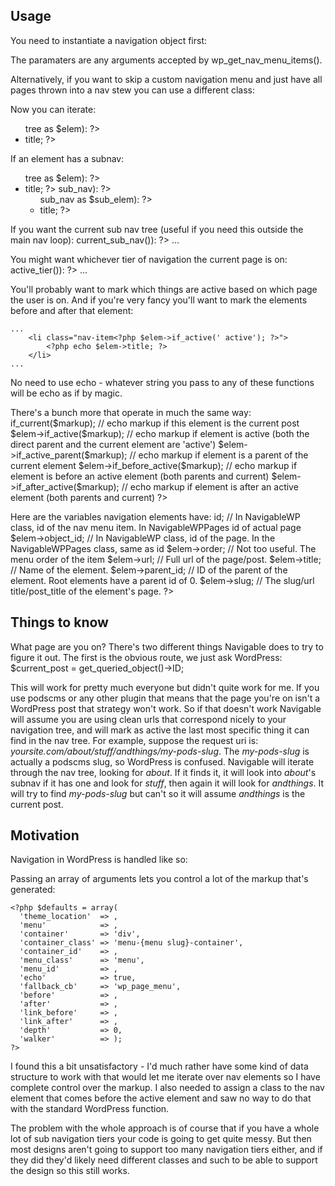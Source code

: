 Usage
------
You need to instantiate a navigation object first:
	<?php $nav = new NavigableWP('Title of Navigation', $args); ?>

The paramaters are any arguments accepted by wp_get_nav_menu_items().

Alternatively, if you want to skip a custom navigation menu and just have all pages thrown into a nav stew you can use a different class:
	<?php $nav = new NavigableWPPages(); ?>

Now you can iterate:
	<ul>
		<?php foreach ($nav->tree as $elem): ?>
			<li><?php echo $elem->title; ?></li>
		<?php endforeach; ?>
	</ul>

If an element has a subnav:
	<ul class="main-nav">
		<?php foreach ($nav->tree as $elem): ?>
			<li>
				<?php echo $elem->title; ?>
				<?php if ($elem->sub_nav): ?>
					<ul class="sub-nav">
					<?php foreach ($elem->sub_nav as $sub_elem): ?>
						<li><?php echo $sub_elem->title; ?></li>
					<?php endforeach; ?>
					</ul>
				<?php endif; ?>
			</li>
		<?php endforeach; ?>
	</ul>
	
If you want the current sub nav tree (useful if you need this outside the main nav loop):
	<?php if ($sub_nav = $nav->current_sub_nav()): ?>
		<?php foreach ($sub_nav as $elem): ?>
			...
		<?php endforeach; ?>
	<?php endif; ?> 

You might want whichever tier of navigation the current page is on:
	<?php if ($current_tier = $nav->active_tier()): ?>
		<?php foreach ($current_tier as $elem): ?>
			...
		<?php endforeach; ?>
	<?php endif; ?>


You'll probably want to mark which things are active based on which page the user is on. And if you're very fancy you'll want to mark the elements before and after that element:

	...
		<li class="nav-item<?php $elem->if_active(' active'); ?>">
			<?php echo $elem->title; ?>
		</li>
	...

No need to use echo - whatever string you pass to any of these functions will be echo as if by magic.

There's a bunch more that operate in much the same way:
	<?php
		$elem->if_current($markup); // echo markup if this element is the current post
		$elem->if_active($markup);	// echo markup if element is active (both the direct parent and the current element are 'active')
		$elem->if_active_parent($markup); // echo markup if element is a parent of the current element
		$elem->if_before_active($markup);	// echo markup if element is before an active element (both parents and current)
		$elem->if_after_active($markup);	// echo markup if element is after an active element (both parents and current)
	?>

Here are the variables navigation elements have: 
	<?php
		$elem->id;				// In NavigableWP class, id of the nav menu item. In NavigableWPPages id of actual page
		$elem->object_id;	// In NavigableWP class, id of the page. In the NavigableWPPages class, same as id
		$elem->order;			// Not too useful. The menu order of the item
		$elem->url;				// Full url of the page/post.
		$elem->title;			// Name of the element.
		$elem->parent_id; // ID of the parent of the element. Root elements have a parent id of 0.
		$elem->slug;			// The slug/url title/post_title of the element's page.
	?>

Things to know
----
What page are you on? There's two different things Navigable does to try to figure it out. The first is the obvious route, we just ask WordPress: 
	$current_post = get_queried_object()->ID;

This will work for pretty much everyone but didn't quite work for me. If you use podscms or any other plugin that means that the page you're on isn't a WordPress post that strategy won't work. So if that doesn't work Navigable will assume you are using clean urls that correspond nicely to your navigation tree, and will mark as active the last most specific thing it can find in the nav tree. For example, suppose the request uri is: *yoursite.com/about/stuff/andthings/my-pods-slug*. The *my-pods-slug* is actually a podscms slug, so WordPress is confused. Navigable will iterate through the nav tree, looking for *about*. If it finds it, it will look into *about*'s subnav if it has one and look for *stuff*, then again it will look for *andthings*. It will try to find *my-pods-slug* but can't so it will assume *andthings* is the current post.


Motivation
-----
Navigation in WordPress is handled like so:  
	<?php wp_nav_menu($args); ?>

Passing an array of arguments lets you control a lot of the markup that's generated:

	<?php $defaults = array(
	  'theme_location'  => ,
	  'menu'            => , 
	  'container'       => 'div', 
	  'container_class' => 'menu-{menu slug}-container', 
	  'container_id'    => , 
	  'menu_class'      => 'menu', 
	  'menu_id'         => ,
	  'echo'            => true,
	  'fallback_cb'     => 'wp_page_menu',
	  'before'          => ,
	  'after'           => ,
	  'link_before'     => ,
	  'link_after'      => ,
	  'depth'           => 0,
	  'walker'          => );
	?>

I found this a bit unsatisfactory - I'd much rather have some kind of data structure to work with that would let me iterate over nav elements so I have complete control over the markup. I also needed to assign a class to the nav element that comes before the active element and saw no way to do that with the standard WordPress function.

The problem with the whole approach is of course that if you have a whole lot of sub navigation tiers your code is going to get quite messy. But then most designs aren't going to support too many navigation tiers either, and if they did they'd likely need different classes and such to be able to support the design so this still works.